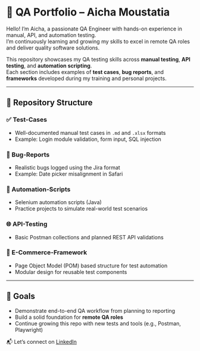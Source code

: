 # 🧪 QA Portfolio – Aicha Moustatia

Hello! I’m Aicha, a passionate QA Engineer with hands-on experience in manual, API, and automation testing.  
I’m continuously learning and growing my skills to excel in remote QA roles and deliver quality software solutions.

This repository showcases my QA testing skills across **manual testing**, **API testing**, and **automation scripting**.  
Each section includes examples of **test cases**, **bug reports**, and **frameworks** developed during my training and personal projects.

---

## 📁 Repository Structure

### ✅ Test-Cases
- Well-documented manual test cases in `.md` and `.xlsx` formats
- Example: Login module validation, form input, SQL injection

### 🐞 Bug-Reports
- Realistic bugs logged using the Jira format
- Example: Date picker misalignment in Safari

### 🤖 Automation-Scripts
- Selenium automation scripts (Java)
- Practice projects to simulate real-world test scenarios

### 🌐 API-Testing
- Basic Postman collections and planned REST API validations

### 🛒 E-Commerce-Framework
- Page Object Model (POM) based structure for test automation
- Modular design for reusable test components

---

## 🎯 Goals
- Demonstrate end-to-end QA workflow from planning to reporting
- Build a solid foundation for **remote QA roles**
- Continue growing this repo with new tests and tools (e.g., Postman, Playwright)

📬 Let’s connect on [LinkedIn](https://www.linkedin.com/in/aicha-moustatia-qa)  


